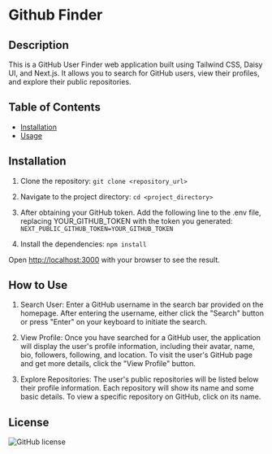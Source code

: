 # Github Finder

## Description
This is a GitHub User Finder web application built using Tailwind CSS, Daisy UI, and Next.js. It allows you to search for GitHub users, view their profiles, and explore their public repositories.



## Table of Contents

- [Installation](#installation)
- [Usage](#usage)


## Installation

1. Clone the repository:
``` git clone <repository_url> ```

3. Navigate to the project directory:
 ``` cd <project_directory> ```

4. After obtaining your GitHub token. Add the following line to the .env file,
   replacing YOUR_GITHUB_TOKEN with the token you generated:
``` NEXT_PUBLIC_GITHUB_TOKEN=YOUR_GITHUB_TOKEN ```

6. Install the dependencies:
   ``` npm install ```


Open [http://localhost:3000](http://localhost:3000) with your browser to see the result.

## How to Use

1. Search User: Enter a GitHub username in the search bar provided on the homepage. After entering the username, either click the "Search" button or press "Enter" on your keyboard to initiate the search.

2. View Profile: Once you have searched for a GitHub user, the application will display the user's profile information, including their avatar, name, bio, followers, following, and location. To visit the user's GitHub page and get more details, click the "View Profile" button.

3. Explore Repositories: The user's public repositories will be listed below their profile information. Each repository will show its name and some basic details. To view a specific repository on GitHub, click on its name.

## License

![GitHub license](https://img.shields.io/badge/license-MIT-blue.svg)
